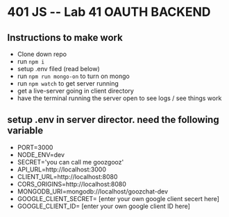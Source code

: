 401 JS --  Lab 41 OAUTH BACKEND
===

## Instructions to make work
  * Clone down repo
  * run `npm i`
  * setup .env filed (read below)
  * run `npm run mongo-on` to turn on mongo
  * run `npm watch` to get server running
  * get a live-server going in client directory
  * have the terminal running the server open to see logs / see things work
  


## setup .env in server director. need the following variable
  * PORT=3000
  * NODE_ENV=dev
  * SECRET='you can call me goozgooz'
  * API_URL=http://localhost:3000
  * CLIENT_URL=http://localhost:8080
  * CORS_ORIGINS=http://localhost:8080
  * MONGODB_URI=mongodb://localhost/goozchat-dev
  * GOOGLE_CLIENT_SECRET= [enter your own google client secert here]
  * GOOGLE_CLIENT_ID= [enter your own google client ID here]



